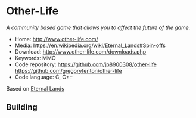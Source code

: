 # Other-Life

_A community based game that allows you to affect the future of the game._

- Home: http://www.other-life.com/
- Media: https://en.wikipedia.org/wiki/Eternal_Lands#Spin-offs
- Download: http://www.other-life.com/downloads.php
- Keywords: MMO
- Code repository: https://github.com/jp8900308/other-life https://github.com/gregoryfenton/other-life
- Code language: C, C++

Based on [Eternal Lands](eternal_lands.md)

## Building
